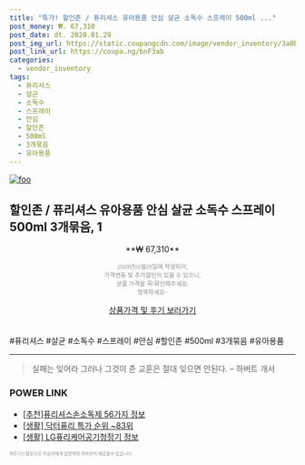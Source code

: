 ```yaml
--- 
title: "특가! 할인존 / 퓨리셔스 유아용품 안심 살균 소독수 스프레이 500ml ..." 
post_money: ₩. 67,310 
post_date: dt. 2020.01.29 
post_img_url: https://static.coupangcdn.com/image/vendor_inventory/3a0b/2b7c74b4d29d6cf066515662004410efdb177ac985d3fa71024307488d00.jpg 
post_link_url: https://coupa.ng/bnF3ab 
categories: 
  - vendor_inventory 
tags: 
  - 퓨리셔스 
  - 살균 
  - 소독수 
  - 스프레이 
  - 안심 
  - 할인존 
  - 500ml 
  - 3개묶음 
  - 유아용품 
--- 
```

[![foo](https://static.coupangcdn.com/image/vendor_inventory/3a0b/2b7c74b4d29d6cf066515662004410efdb177ac985d3fa71024307488d00.jpg)](https://coupa.ng/bnF3ab) 

## 할인존 / 퓨리셔스 유아용품 안심 살균 소독수 스프레이 500ml 3개묶음, 1 
<p style="text-align: center;">**₩ 67,310**</p> 
<p style="text-align: center;"><span style="color: #898c8f; font-family: Georgia,Times,serif; font-size: 0.75em;">2020년01월29일에 작성되어, <br>가격변동 및 추가할인이 있을 수 있으니,<br> 상품 가격을 꼭!확인해주세요.<br>행복하세요~</span> 
</p>	 
<div markdown="0" style="text-align: center;"><a href="https://coupa.ng/bnF3ab" class="btn btn--success">상품가격 및 후기 보러가기</a></div> 
<br><br> 
  #퓨리셔스 #살균 #소독수 #스프레이 #안심 #할인존 #500ml #3개묶음 #유아용품 
<hr> 

> 실패는 잊어라 그러나 그것이 준 교훈은 절대 잊으면 안된다. – 하버트 개서 


### POWER LINK

* <a href="https://blog.naver.com/fasyy4321/221788891107" target="_blank">[추천]퓨리셔스손소독제 56가지 정보</a>
* <a href="https://blog.naver.com/sakai111/221787825708" target="_blank"> [생활] 닥터퓨리 특가 순위 ~83위</a>
* <a href="https://blog.naver.com/fasyy4321/221760097808" target="_blank"> [생활] LG퓨리케어공기청정기 정보 </a>

<span style="color: #898c8f; font-family: Georgia,Times,serif; font-size: 0.55em;">파트너스활동으로 작성자에게 일정액의 커미션이 제공될수 있습니다.</span> 
